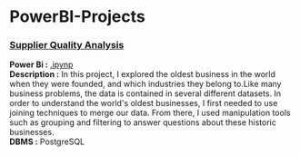 # PowerBI-Projects

### <ins> Supplier Quality Analysis 
**Power Bi  :** [.ipynp](https://github.com/TugceCankurt/PowerBI-Projects/blob/main/Supplier%20Quality%20Analysis.pbix) <br>
**Description :** In this project, I explored the oldest business in the world when they were founded, and which industries they belong to.Like many business problems, the data is contained in several different datasets. In order to understand the world's oldest businesses, I first needed to use joining techniques to merge our data. From there, I used manipulation tools such as grouping and filtering to answer questions about these historic businesses.  <br>
**DBMS :** PostgreSQL
